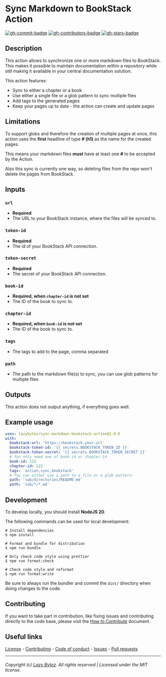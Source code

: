 # Sync Markdown to BookStack Action

[![gh-commit-badge][gh-commit-badge]][gh-commit]
[![gh-contributors-badge][gh-contributors-badge]][gh-contributors]
[![gh-stars-badge][gh-stars-badge]][gh-stars]

## Description
This action allows to synchronize one or more markdown files to BookStack.
This makes it possible to maintain documentation within a repository while still
making it available in your central documentation solution.

This action features:
 - Sync to either a chapter or a book
 - Use either a single file or a glob pattern to sync multiple files
 - Add tags to the generated pages
 - Keep your pages up to date - the action can create and update pages

## Limitations
To support globs and therefore the creation of multiple pages at once,
this action uses the **first** headline of type **# (h1)** as the name for the created pages.

This means your markdown files **must** have at least one **#** to be accepted by the Action.

Also this sync is currently one way, so deleting files from the repo won't delete the pages from BookStack.

## Inputs

### `url`
 - **Required** 
 - The URL to your BookStack instance, where the files will be synced to.

### `token-id`
 - **Required**
 - The id of your BookStack API connection.

### `token-secret`
 - **Required**
 - The secret of your BookStack API connection.

### `book-id`
 - **Required, when `chapter-id` is not set** 
 - The ID of the book to sync to.

### `chapter-id`
 - **Required, when `book-id` is not set** 
 - The ID of the book to sync to.

### `tags`
 - The tags to add to the page, comma separated

### `path`
 - The path to the markdown file(s) to sync, you can use glob patterns for multiple files

## Outputs
This action does not output anything, if everything goes well.

## Example usage

```yaml
uses: lazybytez/sync-markdown-bookstack-action@1.0.0
with:
  bookstack-url: 'https://bookstack.your.url'
  bookstack-token-id: '{{ secrets.BOOKSTACK_TOKEN_ID }}'
  bookstack-token-secret: '{{ secrets.BOOKSTACK_TOKEN_SECRET }}'
  # You only need one of book-id or chapter-id
  book-id: 123
  chapter-id: 123
  tags: 'action,sync,bookstack'
  # You can either use a path to a file or a glob pattern:
  path: 'sub/directories/README.md'
  path: 'sub/*/*.md'
```

## Development
To develop locally, you should install **NodeJS 20**.

The following commands can be used for local development:
```
# Install dependencies
$ npm install

# Format and bundle for distribution
$ npm run bundle

# Only check code style using prettier
$ npm run format:check

# Check code style and reformat
$ npm run format:write
```

Be sure to always run the bundler and commit the `dist/` directory when doing changes to the code.

## Contributing

If you want to take part in contribution, like fixing issues and contributing directly to the code base, please visit
the [How to Contribute][gh-contribute] document.

## Useful links

[License][gh-license] -
[Contributing][gh-contribute] -
[Code of conduct][gh-codeofconduct] -
[Issues][gh-issues] -
[Pull requests][gh-pulls]

<hr>  

###### Copyright (c) [Lazy Bytez][gh-team]. All rights reserved | Licensed under the MIT license.

<!-- Variables -->

[gh-commit-badge]: https://img.shields.io/github/last-commit/lazybytez/sync-markdown-bookstack-action?style=for-the-badge&colorA=302D41&colorB=cba6f7

[gh-commit]: https://github.com/lazybytez/sync-markdown-bookstack-action/commits/main

[gh-contributors-badge]: https://img.shields.io/github/contributors/lazybytez/sync-markdown-bookstack-action?style=for-the-badge&colorA=302D41&colorB=89dceb

[gh-contributors]: https://github.com/lazybytez/sync-markdown-bookstack-action/graphs/contributors

[gh-stars-badge]: https://img.shields.io/github/stars/lazybytez?style=for-the-badge&colorA=302D41&colorB=f9e2af

[gh-stars]: https://github.com/lazybytez/sync-markdown-bookstack-action/stargazers

[gh-contribute]: https://github.com/lazybytez/.github/blob/main/docs/CONTRIBUTING.md

[gh-license]: https://github.com/lazybytez/sync-markdown-bookstack-action/blob/main/LICENSE

[gh-codeofconduct]: https://github.com/lazybytez/.github/blob/main/docs/CODE_OF_CONDUCT.md

[gh-issues]: https://github.com/lazybytez/sync-markdown-bookstack-action/issues

[gh-pulls]: https://github.com/lazybytez/sync-markdown-bookstack-action/pulls

[gh-team]: https://github.com/lazybytez
